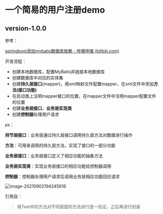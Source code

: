 # 一个简易的用户注册demo



## version-1.0.0

参考：

[springboot添加mybatis数据库依赖 - 哔哩哔哩 (bilibili.com)](https://www.bilibili.com/read/cv3763194)



开发流程：

- 创建本地数据库，配置MyBatis并链接本地数据库
- 创建数据库中对应的实体集
- 创建**持久层接口**(mapper)，用xml映射文件配置mapper，在xml文件中添加**方法(接口功能)**
- 在启动类上注明mapper接口的位置，在mapper文件中注明mapper配置文件的位置
- 创建**业务层接口**，**业务层实现类**
- 创建**控制器**处理用户请求

ps：

**持节层接口**：业务层通过持久层接口调用持久层方法对数据进行操作

**方法**：可用来调用的持久层方法，实现了接口的一部分功能

**业务层接口**：业务层接口定义了相应功能的抽象方法

**业务层实现类**：实现业务层接口的相应功能给控制器调用

**控制器**：控制器处理用户请求后调用业务层相应功能回应请求



![image-20210902194245616](C:\Users\admin\AppData\Roaming\Typora\typora-user-images\image-20210902194245616.png)

引用自：

[Spring]: D:\Personal\Personal\SoftwareProgramming\SpringMVC\SpringMVC.md



> 用Tset中的方法对不同层面的方法进行逐一验证，之后再进行封装